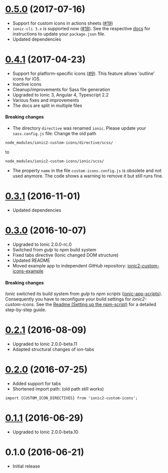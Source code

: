 # [0.5.0](https://github.com/GerritErpenstein/ionic2-custom-icons/compare/0.4.1...0.5.0) (2017-07-16)
- Support for custom icons in actions sheets ([#19](https://github.com/GerritErpenstein/ionic2-custom-icons/issues/19))
- `ionic-cli 3.x` is supported now ([#18](https://github.com/GerritErpenstein/ionic2-custom-icons/issues/18)). See the respective [docs](https://github.com/GerritErpenstein/ionic2-custom-icons/blob/master/docs/CONFIGURATION.md#11-add-npm-scripts) for instructions to update your `package.json` file.
- Updated dependencies

# [0.4.1](https://github.com/GerritErpenstein/ionic2-custom-icons/compare/0.3.1...0.4.1) (2017-04-23)
- Support for platform-specific icons ([#9](https://github.com/GerritErpenstein/ionic2-custom-icons/issues/9)). This feature allows 'outline' icons for iOS.
- Inactive icons
- Cleanup/improvements for Sass file generation
- Upgraded to Ionic 3, Angular 4, Typescript 2.2
- Various fixes and improvements
- The docs are split in multiple files

#### Breaking changes

- The directory `directive` was renamed `ionic`. Please update your `sass.config.js` file:
 Change the old path
 ```
 node_modules/ionic2-custom-icons/directive/scss/
 ``` 
 to
 ```
 node_modules/ionic2-custom-icons/ionic/scss/
 ```
- The property `name` in the file `custom-icons.config.js` is obsolete and not used anymore. The code shows a warning to remove it but still runs fine.

# [0.3.1](https://github.com/GerritErpenstein/ionic2-custom-icons/compare/0.3.0...0.3.1) (2016-11-01)
- Updated dependencies

# [0.3.0](https://github.com/GerritErpenstein/ionic2-custom-icons/compare/0.2.1...0.3.0) (2016-10-07)
- Upgraded to Ionic 2.0.0-rc.0
- Switched from *gulp* to *npm* build system
- Fixed tabs directive (Ionic changed DOM structure)
- Updated README
- Moved example app to independent *GitHub* repository: [ionic2-custom-icons-example](https://github.com/GerritErpenstein/ionic2-custom-icons-example)

#### Breaking changes

*Ionic* switched its build system from *gulp* to *npm scripts* ([ionic-app-scripts](https://github.com/driftyco/ionic-app-scripts)). Consequently you have to reconfigure your build settings for *ionic2-custom-icons*. See the [Readme (Setting up the npm-script)](https://github.com/GerritErpenstein/ionic2-custom-icons/blob/master/README.md#setting-up-the-npm-script) for a detailed step-by-step guide.

# [0.2.1](https://github.com/GerritErpenstein/ionic2-custom-icons/compare/0.2.0...0.2.1) (2016-08-09)
- Upgraded to Ionic 2.0.0-beta.11
- Adapted structural changes of ion-tabs

# [0.2.0](https://github.com/GerritErpenstein/ionic2-custom-icons/compare/0.1.1...0.2.0) (2016-07-25)

- Added support for tabs
- Shortened import path: (old path still works)

```import {CUSTOM_ICON_DIRECTIVES} from 'ionic2-custom-icons';```

# [0.1.1](https://github.com/GerritErpenstein/ionic2-custom-icons/compare/0.1.0...0.1.1) (2016-06-29)

- Upgraded to Ionic 2.0.0-beta.10

# 0.1.0 (2016-06-21)

- Initial release
